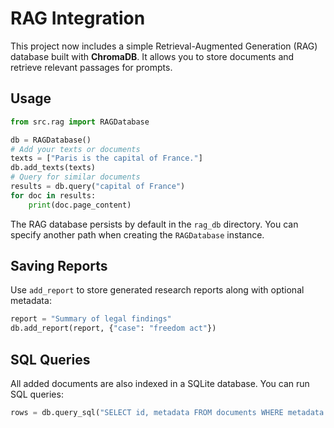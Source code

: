 # RAG Integration

This project now includes a simple Retrieval-Augmented Generation (RAG) database built with **ChromaDB**. It allows you to store documents and retrieve relevant passages for prompts.

## Usage

```python
from src.rag import RAGDatabase

db = RAGDatabase()
# Add your texts or documents
texts = ["Paris is the capital of France."]
db.add_texts(texts)
# Query for similar documents
results = db.query("capital of France")
for doc in results:
    print(doc.page_content)
```

The RAG database persists by default in the `rag_db` directory. You can specify another path when creating the `RAGDatabase` instance.

## Saving Reports

Use `add_report` to store generated research reports along with optional metadata:

```python
report = "Summary of legal findings"
db.add_report(report, {"case": "freedom act"})
```

## SQL Queries

All added documents are also indexed in a SQLite database. You can run SQL queries:

```python
rows = db.query_sql("SELECT id, metadata FROM documents WHERE metadata LIKE '%freedom%'")
```
